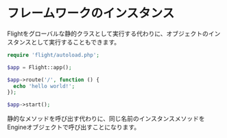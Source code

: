# フレームワークのインスタンス

Flightをグローバルな静的クラスとして実行する代わりに、オブジェクトのインスタンスとして実行することもできます。

```php
require 'flight/autoload.php';

$app = Flight::app();

$app->route('/', function () {
  echo 'hello world!';
});

$app->start();
```

静的なメソッドを呼び出す代わりに、同じ名前のインスタンスメソッドをEngineオブジェクトで呼び出すことになります。